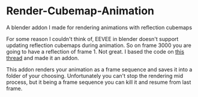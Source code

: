 # Render-Cubemap-Animation
A blender addon I made for rendering animations with reflection cubemaps

For some reason I couldn't think of, EEVEE in blender doesn't support updating reflection cubemaps during animation. So on frame 3000 you are going to have a reflection of frame 1. Not great. I based the code on [this thread](https://blenderartists.org/t/baking-reflection-cubemaps-every-frame-of-an-animation/1245233) and made it an addon. 

This addon renders your animation as a frame sequence and saves it into a folder of your choosing. Unfortunately you can't stop the rendering mid process, but it being a frame sequence you can kill it and resume from last frame. 
